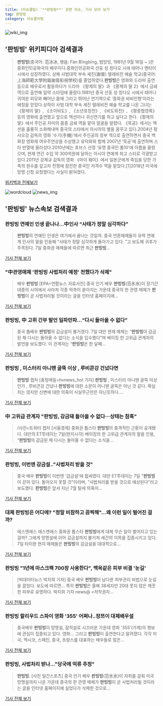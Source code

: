```yaml
---
title: (이슈클립) '**판빙빙**' 관련 이슈, 기사 모아 보기
tag: 판빙빙
category: 이슈클리핑
---
```

![wiki_img](https://user-images.githubusercontent.com/42597476/44503234-41136a80-a6d0-11e8-9071-6fc6418eafe4.png)
## **'**판빙빙**'** 위키피디아 검색결과
>**판빙빙**(중국어: 范冰冰, 병음: Fàn Bīngbīng, 범빙빙, 1981년 9월 16일 ~ )은 중화인민공화국의 배우이다.중화인민공화국 산둥 성 칭다오 시에 태어나 옌타이 시에서 성장하였다. 상해 사범대학 부속 셰진(謝晉) 텔레비전 예술 학교(중국어: 上海師範大學附屬謝晉影視學校)를 졸업하였다.**판빙빙**은 영화와 드라마 출연 등으로 배우로서 활동하다가 드라마 《황제의 딸》과 《황제의 딸 2》에서 금쇄 역으로 출연해 일약 스타덤에 올랐다.1981년 중국 산둥 성 칭다오 시에서 태어나 귀여운 외모와 빼어난 몸매 그리고 뛰어난 연기력으로 ‘중화권 바비인형’이라는 애칭을 얻었다.상하이 사범 대학 부속 셰진 텔레비전 예술 학교를 나온 그녀는 《황제의 딸》, 《소이비도》, 《소년포청천》, 《비도외전》, 《평종협영록》 등의 영화에 출연했고 앞으로 액션이나 귀신연기를 하고 싶다고 한다.《황제의 딸》에서 주인공 자미의 몸종 금쇄 역을 맡아 얼굴을 알렸다. 《묵공》에서는 액션을 훌륭히 소화해내며 중국의 스타에서 아시아의 별을 꿈꾸고 있다.2004년 펑샤오강 감독의 영화 ‘수기(手機)’에서 주인공의 정부 역으로 출연하면서 중국 백화장 영화제 여우주연상을 수상했고 유덕화와 함께 2007년 ‘묵공’에 출연하며 스타 반열에 올라섰다.2010년에는 포브스 선정 ‘유명 중국인 톱10’에 이름을 올렸으며, 현재 연간 수입 약 300억원에 달하는 아시아 연예계 최고 스타로 각광받고 있다.2011년 강제규 감독의 영화 《마이 웨이》에서 일본군에게 죽임을 당한 가족의 원수를 갚고자 전쟁에 참전한 중국인 저격수 역을 맡았다.[1]2018년 미국에 망명 신청 요청했다는 사실이 밝혀졌다.

<a href="https://ko.wikipedia.org/wiki/판빙빙" target="_blank">위키백과 전체보기</a>

![wordcloud](https://s3.ap-northeast-2.amazonaws.com/lyrics101-wordcloud/2018-09-07-1536315788.png)
![news_img](https://user-images.githubusercontent.com/42597476/44507050-1206f400-a6e4-11e8-8d98-7ffbfebb353f.png)
## **'**판빙빙**'** 뉴스속보 검색결과
### **판빙빙** 연예인 인생 끝나나…中인사 “사태가 정말 심각하다”

>**판빙빙**의 연예인 인생은 여기에서 끝나는 것일까. 중국 언론매체들이 유력 연예계 인사의 말을 인용해 “사태가 정말 심각하게 돌아가고 있다. ”고 보도해 귀추가 주목된다. 7일 중화권 매체들에 따르면 최근 **판빙빙**...

<a href="http://sbsfune.sbs.co.kr/news/news_content.jsp?article_id=E10009201825" target="_blank">기사 전체 보기</a>

### "中관영매체 '**판빙빙** 사법처리 예정' 전했다가 삭제"

>배우 **판빙빙** [EPA=연합뉴스 자료사진] 중국 인기 배우 **판빙빙**(范氷氷)이 장기간 대중의 시야에서 사라져 각종 억측이 쏟아지는 가운데 중국의 한 관영 매체가 **판빙빙**이 곧 사법처리될 것이라는 글을 인터넷 홈페이지에...

<a href="http://app.yonhapnews.co.kr/YNA/Basic/SNS/r.aspx?c=AKR20180907123000089&did=1195m" target="_blank">기사 전체 보기</a>

### **판빙빙**, 中 고위 간부 발언 일파만파…“다시 돌아올 수 없다”

>중국 톱배우 **판빙빙**의 감금설이 불거졌다. 7일 대만 현재 메체는 “**판빙빙**이 감금된 채 다시는 돌아올 수 없다는 소식을 입수했다”며 베이징 한 고위급 관계자의 발언을 보도했다. 이 관계자는 “**판빙빙**은 한 달째...

<a href="http://news.hankyung.com/article/201809072787I" target="_blank">기사 전체 보기</a>

### **판빙빙** , 미스터리 아니땐 굴뚝 이상 , 루비콘강 건넜다면

>**판빙빙** 캡처 [충청매일=hvnews_hot 기자] **판빙빙** , 미스터리 아니땐 굴뚝 이상인가 , 루비콘강 건넜나 **판빙빙**에 대한 소문이 아니땐 굴뚝은 아닌 것 같다. 확실치는 않지만 신변에 대한 의혹이 사실무근만은 아닌듯하다....

<a href="http://www.ccdn.co.kr/news/articleView.html?idxno=539262" target="_blank">기사 전체 보기</a>

### 中 고위급 관계자 "**판빙빙**, 감금돼 돌아올 수 없다···상태는 참혹"

>/사진=트위터 캡처 [서울경제] 중화권 톱스타 **판빙빙**의 충격적인 근황이 공개됐다. 대만의 ET투데이는 7일(현지시각) 베이징의 한 고위급 관계자의 말을 인용, “**판빙빙**의 감금된 채 다시는 돌아올 수 없다는 소식을...

<a href="http://www.sedaily.com/NewsView/1S4JMIHXVO" target="_blank">기사 전체 보기</a>

### **판빙빙**, 이번엔 감금설.."사법처리 받을 것"

>중국 배우 **판빙빙**이 이번엔 '감금설'에 휩싸였다.   대만 ET투데이는 7일 "**판빙빙**이 갇혀 있다. 돌아오지 못할 것"이라며, "사법처리를 받을 것으로 예상된다"라고 보도했다.   **판빙빙**은 앞서 지난 7월 탈세 의혹이...

<a href="http://www.osen.co.kr/article/G1110984501" target="_blank">기사 전체 보기</a>

### 대체 **판빙빙**은 어디에? "정말 비참하고 끔찍해"...왜 이런 일이 벌어진 걸까?

>에스엔에스 에스엔에스 중화권 톱스타 **판빙빙**에게 대체 무슨 일이 벌어지고 있는 걸까? 그에게 망명설에 이어 감금설까지 불거져 세간의 이목을 집중시키고 있다. 7일 타이완 현지 매체들은 **판빙빙**의 감금설을 대대적으로...

<a href="http://www.mediajeju.com/news/articleView.html?idxno=309454" target="_blank">기사 전체 보기</a>

### **판빙빙** "1년에 마스크팩 700장 사용한다", 백옥같은 피부 비결 '눈길'

>[빅데이터뉴스 박지희 기자] 중국 배우 **판빙빙**이 남다른 피부관리 비법으로 눈길을 끌었다. 보도에 따르면... 특히 **판빙빙**은 올해 38세지만 20대 못지 않은 깨끗한 피부로 유명하다. 박지희 기자 news@ <저작권자...

<a href="http://www.thebigdata.co.kr/view.php?ud=20180907172139160038c8103861_23" target="_blank">기사 전체 보기</a>

### **판빙빙** 할리우드 스파이 영화 '355' 어쩌나..장쯔이 대체배우설

>중국배우 **판빙빙**이 망명설, 잠적설로 시끄러운 가운데 영화 '355'(가제)의 행보에 관심이 집중되고 있다. 영화... 그리고 **판빙빙**이 출연한다고 알려졌다. 각각 미국, 멕시코, 스페인, 중국, 프랑스를 대표하는 배우들로 많은...

<a href="http://daily.hankooki.com/lpage/entv/201809/dh20180907165336139020.htm" target="_blank">기사 전체 보기</a>

### **판빙빙**, 사법처리 받나…"당국에 억류 추정"

>**판빙빙**. [사진 일간스포츠] 중국 인기 배우 **판빙빙**(范氷氷)이 자취를 감춰 미국 망명설까지 나온 가운데 중국의 한 관영 매체가 **판빙빙**이 곧 사법처리될 것이라는 글을 인터넷 홈페이지에 실었다가 삭제한 것으로...

<a href="http://news.joins.com/article/olink/22544470" target="_blank">기사 전체 보기</a>


